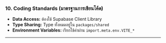 ### **10. Coding Standards (มาตรฐานการเขียนโค้ด)**

* **Data Access:** ต้องใช้ Supabase Client Library
* **Type Sharing:** Type ทั้งหมดอยู่ใน `packages/shared`
* **Environment Variables:** เรียกใช้ค่าผ่าน `import.meta.env.VITE_*`

***
